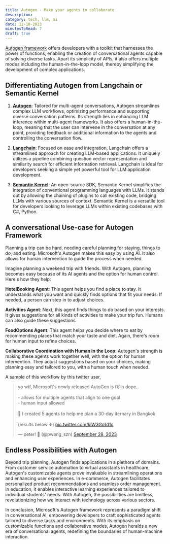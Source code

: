 ```yaml
---
title: Autogen - Make your agents to collaborate
description: 
category: tech, llm, ai
date: 12-10-2023
minutesToRead: 7
draft: true
---
```


[Autogen framework](https://github.com/microsoft/autogen) offers developers with a toolkit that harnesses the power of functions, enabling the creation of conversational agents capable of solving diverse tasks. Apart its simplicity of APIs, it also offers multiple modes including the human-in-the-loop model, thereby simplifying the development of complex applications.

## Differentiating Autogen from Langchain or Semantic Kernel

1. **[Autogen](https://microsoft.github.io/autogen/)**: Tailored for multi-agent conversations, Autogen streamlines complex LLM workflows, optimizing performance and supporting diverse conversation patterns. Its strength lies in enhancing LLM inference within multi-agent frameworks. It also offers a human-in-the-loop, meaning that the user can intervene in the conversation at any point, providing feedback or additional information to the agents and controlling the conversation flow.

2. **[Langchain](https://python.langchain.com/docs/get_started/introduction)**: Focused on ease and integration, Langchain offers a streamlined approach for creating LLM-based applications. It uniquely utilizes a pipeline combining question vector representation and similarity search for efficient information retrieval. Langchain is ideal for developers seeking a simple yet powerful tool for LLM application development.

3. **[Semantic Kernel](https://learn.microsoft.com/en-us/semantic-kernel/overview/)**: An open-source SDK, Semantic Kernel simplifies the integration of conventional programming languages with LLMs. It stands out by allowing the chaining of plugins to call existing code, bridging LLMs with various sources of context. Semantic Kernel is a versatile tool for developers looking to leverage LLMs within existing codebases with C#, Python.

## A conversational Use-case for Autogen Framework

Planning a trip can be hard, needing careful planning for staying, things to do, and eating. Microsoft's Autogen makes this easy by using AI. It also allows for human intervention to guide the process when needed.

Imagine planning a weekend trip with friends. With Autogen, planning becomes easy because of its AI agents and the option for human control. Here's how they help:

**HotelBooking Agent**: This agent helps you find a place to stay. It understands what you want and quickly finds options that fit your needs. If needed, a person can step in to adjust choices.

**Activities Agent**: Next, this agent finds things to do based on your interests. It gives suggestions for all kinds of activities to make your trip fun. Humans can also guide these suggestions.

**FoodOptions Agent**: This agent helps you decide where to eat by recommending places that match your taste and diet. Again, there's room for human input to refine choices.

**Collaborative Coordination with Human in the Loop**: Autogen's strength is making these agents work together well, with the option for human intervention. They adjust suggestions based on your choices, making planning easy and tailored to you, with a human touch when needed.

A sample of this workflow by this twitter user,

<blockquote class="twitter-tweet"><p lang="en" dir="ltr">yo wtf, Microsoft&#39;s newly released AutoGen is fk&#39;in dope..<br><br>- allows for multiple agents that align to one goal<br>- human input allowed<br><br>🤖 I created 5 agents to help me plan a 30-day iternary in Bangkok<br><br>(results below ↓) <a href="https://t.co/klW3Go1d1c">pic.twitter.com/klW3Go1d1c</a></p>&mdash; peter! 🥷 (@pwang_szn) <a href="https://twitter.com/pwang_szn/status/1707334415691686227?ref_src=twsrc%5Etfw">September 28, 2023</a></blockquote> <script async src="https://platform.twitter.com/widgets.js" charset="utf-8"></script>


## Endless Possibilities with Autogen

Beyond trip planning, Autogen finds applications in a plethora of domains. From customer service automation to virtual assistants in healthcare, Autogen's customizable agents prove invaluable in streamlining operations and enhancing user experiences. In e-commerce, Autogen facilitates personalized product recommendations and seamless order management. In education, it enables interactive learning experiences tailored to individual students' needs. With Autogen, the possibilities are limitless, revolutionizing how we interact with technology across various sectors.

In conclusion, Microsoft's Autogen framework represents a paradigm shift in conversational AI, empowering developers to craft sophisticated agents tailored to diverse tasks and environments. With its emphasis on customizable functions and collaborative modes, Autogen heralds a new era of conversational agents, redefining the boundaries of human-machine interaction.
